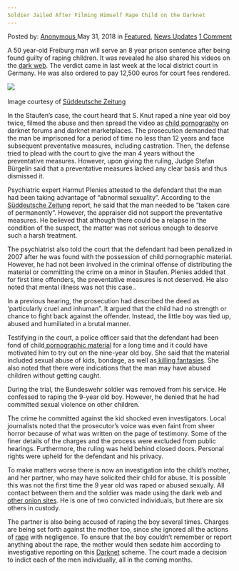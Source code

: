 ```yaml
---
Soldier Jailed After Filming Himself Rape Child on the Darknet
---
```

<article class="post-listing post-25882 post type-post status-publish format-standard has-post-thumbnail hentry 
 tag-child tag-darknet tag-filming tag-jailed tag-rape tag-soldier">
<div class="post-inner">
<span>Posted by: <a href="https://www.deepdotweb.com/author/anony/" title="">Anonymous </a></span>
<span>May 31, 2018</span>
<span>in <a href="https://www.deepdotweb.com/category/deepdot-news/" rel="category tag">Featured</a>, <a href="https://www.deepdotweb.com/category/news-updates/" rel="category tag">News Updates</a></span>
<span><a href="https://www.deepdotweb.com/2018/05/31/soldier-jailed-after-filming-himself-rape-child-on-the-darknet/#comments">1 Comment</a></span>


<p>A 50 year-old Freiburg man will serve an 8 year prison sentence after being found guilty of raping children. It was revealed he also shared his videos on the <a href="https://www.deepdotweb.com/tag/dark/">dark web</a>. The verdict came in last week at the local district court in Germany. He was also ordered to pay 12,500 euros for court fees rendered.</p>
<p><img class="wp-image-25888" src="/imgs/2018/05/word-image-66.jpeg" srcset="/imgs/2018/05/word-image-66.jpeg 640w, /imgs/2018/05/word-image-66-300x169.jpeg 300w" sizes="(max-width: 640px) 100vw, 640px" /></p>
<p>Image courtesy of <a href="http://www.sueddeutsche.de/panorama/kindesmissbrauch-in-staufen-acht-jahre-haft-fuer-zweiten-angeklagten-1.3981867">Süddeutsche Zeitung</a></p>
<p>In the Staufen’s case, the court heard that S. Knut raped a nine year old boy twice, filmed the abuse and then spread the video as <a href="https://www.deepdotweb.com/tag/pornography/">child pornography</a> on darknet forums and darknet marketplaces. The prosecution demanded that the man be imprisoned for a period of time no less than 12 years and face subsequent preventative measures, including castration. Then, the defense tried to plead with the court to give the man 4 years without the preventative measures. However, upon giving the ruling, Judge Stefan Bürgelin said that a preventative measures lacked any clear basis and thus dismissed it.</p>
<p>Psychiatric expert Harmut Plenies attested to the defendant that the man had been taking advantage of “abnormal sexuality”. According to the <a href="http://www.sueddeutsche.de/panorama/kindesmissbrauch-in-staufen-acht-jahre-haft-fuer-zweiten-angeklagten-1.3981867">Süddeutsche Zeitung</a> report, he said that the man needed to be “taken care of permanently”. However, the appraiser did not support the preventative measures. He believed that although there could be a relapse in the condition of the suspect, the matter was not serious enough to deserve such a harsh treatment.</p>
<p>The psychiatrist also told the court that the defendant had been penalized in 2007 after he was found with the possession of child pornographic material. However, he had not been involved in the criminal offense of distributing the material or committing the crime on a minor in Staufen. Plenies added that for first time offenders, the preventative measures is not deserved. He also noted that mental illness was not this case..</p>
<p>In a previous hearing, the prosecution had described the deed as ‘particularly cruel and inhuman”. It argued that the child had no strength or chance to fight back against the offender. Instead, the little boy was tied up, abused and humiliated in a brutal manner.</p>
<p>Testifying in the court, a police officer said that the defendant had been fond of child<a href="https://www.deepdotweb.com/tag/porn/"> pornographic material</a> for a long time and it could have motivated him to try out on the nine-year old boy. She said that the material included sexual abuse of kids, bondage, as well as<a href="https://www.deepdotweb.com/tag/killing/"> killing fantasies</a>. She also noted that there were indications that the man may have abused children without getting caught.</p>
<p>During the trial, the Bundeswehr soldier was removed from his service. He confessed to raping the 9-year old boy. However, he denied that he had committed sexual violence on other children.</p>
<p>The crime he committed against the kid shocked even investigators. Local journalists noted that the prosecutor’s voice was even faint from sheer horror because of what was written on the page of testimony. Some of the finer details of the charges and the process were excluded from public hearings. Furthermore, the ruling was held behind closed doors. Personal rights were upheld for the defendant and his privacy.</p>
<p>To make matters worse there is now an investigation into the child’s mother, and her partner, who may have solicited their child for abuse. It is possible this was not the first time the 9 year old was raped or abused sexually. All contact between them and the soldier was made using the dark web and <a href="https://www.deepdotweb.com/how-to-access-onion-sites/">other onion sites</a>. He is one of two convicted individuals, but there are six others in custody.</p>
<p>The partner is also being accused of raping the boy several times. Charges are being set forth against the mother too, since she ignored all the actions of <a href="https://www.deepdotweb.com/tag/rape/">rape</a> with negligence. To ensure that the boy couldn’t remember or report anything about the rape, the mother would then sedate him according to investigative reporting on this <a href="https://www.deepdotweb.com/tag/darknet/">Darknet</a> scheme. The court made a decision to indict each of the men individually, all in the coming months.</p>
<p>&nbsp;</p>
</div>
<span style="display:none"><a href="https://www.deepdotweb.com/tag/child/" rel="tag">child</a> <a href="https://www.deepdotweb.com/tag/darknet/" rel="tag">darknet</a> <a href="https://www.deepdotweb.com/tag/filming/" rel="tag">filming</a> <a href="https://www.deepdotweb.com/tag/jailed/" rel="tag">jailed</a> <a href="https://www.deepdotweb.com/tag/rape/" rel="tag">rape</a> <a href="https://www.deepdotweb.com/tag/soldier/" rel="tag">soldier</a></span> <span style="display:none" class="updated">2018-05-31<a href="https://www.deepdotweb.com/author/anony/" title="Posts by Anonymous" rel="author">Anonymous</a></strong></div>
</div>
</article>


